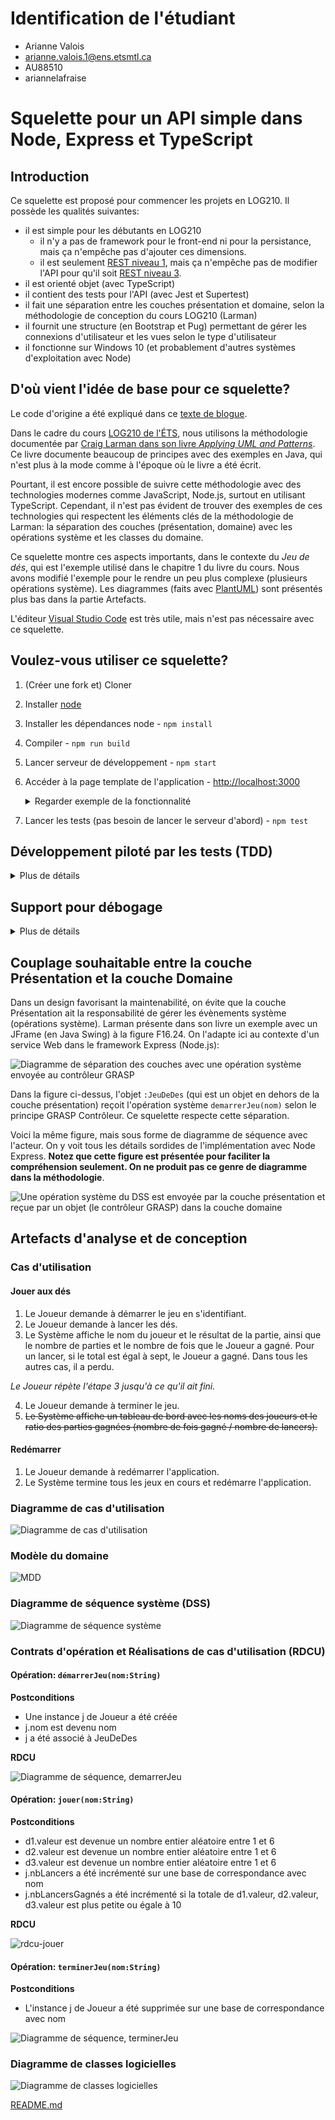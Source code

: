 # Identification de l'étudiant

- <nomComplet1>Arianne Valois</nomComplet1>
- <courriel1>arianne.valois.1@ens.etsmtl.ca</courriel1>
- <codeMoodle1>AU88510</codeMoodle1>
- <githubAccount1>ariannelafraise</githubAccount1>

# Squelette pour un API simple dans Node, Express et TypeScript

## Introduction

Ce squelette est proposé pour commencer les projets en LOG210. Il possède les qualités suivantes:

- il est simple pour les débutants en LOG210
  - il n'y a pas de framework pour le front-end ni pour la persistance, mais ça n'empêche pas d'ajouter ces dimensions.
  - il est seulement [REST niveau 1](https://devopedia.org/richardson-maturity-model#qst-ans-3), mais ça n'empêche pas de modifier l'API pour qu'il soit [REST niveau 3](https://devopedia.org/richardson-maturity-model#qst-ans-5).
- il est orienté objet (avec TypeScript)
- il contient des tests pour l'API (avec Jest et Supertest)
- il fait une séparation entre les couches présentation et domaine, selon la méthodologie de conception du cours LOG210 (Larman)
- il fournit une structure (en Bootstrap et Pug) permettant de gérer les connexions d'utilisateur et les vues selon le type d'utilisateur
- il fonctionne sur Windows 10 (et probablement d'autres systèmes d'exploitation avec Node)

## D'où vient l'idée de base pour ce squelette?

Le code d'origine a été expliqué dans ce [texte de blogue](http://mherman.org/blog/2016/11/05/developing-a-restful-api-with-node-and-typescript/#.WB3zyeErJE4).

Dans le cadre du cours [LOG210 de l'ÉTS](https://www.etsmtl.ca/etudes/cours/log210), nous utilisons la méthodologie documentée par [Craig Larman dans son livre *Applying UML and Patterns*](http://www.craiglarman.com/wiki/index.php?title=Book_Applying_UML_and_Patterns). Ce livre documente beaucoup de principes avec des exemples en Java, qui n'est plus à la mode comme à l'époque où le livre a été écrit.

Pourtant, il est encore possible de suivre cette méthodologie avec des technologies modernes comme JavaScript, Node.js, surtout en utilisant TypeScript. Cependant, il n'est pas évident de trouver des exemples de ces technologies qui respectent les éléments clés de la méthodologie de Larman: la séparation des couches (présentation, domaine) avec les opérations système et les classes du domaine.

Ce squelette montre ces aspects importants, dans le contexte du *Jeu de dés*, qui est l'exemple utilisé dans le chapitre 1 du livre du cours. Nous avons modifié l'exemple pour le rendre un peu plus complexe (plusieurs opérations système). Les diagrammes (faits avec [PlantUML](https://stackoverflow.com/questions/32203610/how-to-integrate-uml-diagrams-into-gitlab-or-github)) sont présentés plus bas dans la partie Artefacts.

L'éditeur [Visual Studio Code](https://code.visualstudio.com/) est très utile, mais n'est pas nécessaire avec ce squelette.

## Voulez-vous utiliser ce squelette?

1. (Créer une fork et) Cloner
1. Installer [node](https://nodejs.org/en/download/)
1. Installer les dépendances node - `npm install`
1. Compiler - `npm run build`
1. Lancer serveur de développement - `npm start`
1. Accéder à la page template de l'application - <http://localhost:3000>
   <details>
     <summary>Regarder exemple de la fonctionnalité</summary>

     <p>

     ![GIF animé de la fonctionnalité de l'application Jeu de Dés](https://user-images.githubusercontent.com/7606540/148088563-e4f7d26a-033b-4a77-8a9a-e56758dad1ee.gif)

    </p>
   </details>
1. Lancer les tests (pas besoin de lancer le serveur d'abord) - `npm test`

## Développement piloté par les tests (TDD)

   <details>
     <summary>Plus de détails</summary><p>

![États du TDD](http://www.plantuml.com/plantuml/proxy?cache=no&src=https://raw.githubusercontent.com/profcfuhrmanets/log210-jeu-de-des-python-flask/master/docs/tdd.puml&fmt=svg)

Le développement piloté par les tests (Test-Driven Development, TDD) est une façon de développer des logiciels en commençant par les tests. Il y a plusieurs avantages de cette façon de faire et ce squelette supporte la méthodologie.

Le TDD suit un cycle particulier, comme vous pouvez voir à l'image plus haut:

1. Écrire un nouveau test
2. Exécuter le test (qui échouera)
3. Écrire juste assez de code pour faire passer le test
4. Refactoriser le code (et les tests) au besoin, et recommencer

> Il y a des tests pour tous les appels de l'API du serveur web, mais on devrait également faire des tests pour les autres classes (par exemple, des tests unitaires des classes du domaine).

  </p>
  </details>

## Support pour débogage

   <details>
     <summary>Plus de détails</summary><p>

Ce squelette offre la possibilité de déboguer le code du serveur à l'aide de points d'arrêt placés à l'intérieur des fichiers TypeScript.

Voici comment il est possible de déboguer le projet à l'aide de différents environnements de développement.

### Débogage avec Visual Studio Code

VS Code offre la possibilité d'ajouter des configurations d'exécution à l'aide d'un fichier local. Ce fichier doit être nommé `launch.json` et être placé dans un dossier nommé `.vscode` à la racine du projet.

On peut utiliser ce fichier afin de créer des configurations d'exécution de débogage pour le projet. Un exemple de contenu pour ce fichier pourrait être :

```json
{
    "version": "0.2.0",
    "configurations": [
        {
            "command": "npm start",
            "name": "Debug",
            "request": "launch",
            "type": "node-terminal"
        },
        {
            "command": "npm run start:watch",
            "name": "Debug:Watch",
            "request": "launch",
            "type": "node-terminal"
        }
    ]
}
```

Le lien suivant présente les subtilités de l'utilisation du fichier `launch.json` de VS Code dans le cadre d'un projet NodeJS : <https://code.visualstudio.com/docs/nodejs/nodejs-debugging>

Les configurations créées dans ce fichier peuvent ensuite être lancées à partir de l'onglet «&nbsp;Run&nbsp;» de la barre de régions à gauche de VS Code.

Sinon, il est possible d'attacher le débogueur de VS Code à une nouvelle exécution du projet sans avoir à créer un fichier `launch.json`. Il suffit de se rendre sur le fichier `package.json` et de cliquer sur le bouton «&nbsp;Debug&nbsp;» qui apparaît au-dessus de la section «&nbsp;Script&nbsp;».

Une fois le débogueur attaché par l'une ou l'autre des méthodes présentées ci-dessus, l'exécution du code cessera lors de la rencontre d'un point d'arrêt sur un fichier TypeScript et il sera possible d'inspecter la valeur des variables visibles.

Pour plus d'informations au sujet de l'utilisation des breakpoints dans VS Code, voir <https://code.visualstudio.com/docs/editor/debugging#_breakpoints>

### Débogage avec JetBrains WebStorm

Les mêmes instructions présentées dans cette section peuvent être utilisées pour déboguer le projet à partir d'un autre environnement JetBrains (comme IntelliJ) lorsque les plug-ins nécessaires sont installés.

Dans WebStorm, il est possible de créer une configuration d'exécution à l'aide de la liste déroulante à côté du bouton d'exécution «&nbsp;Run&nbsp;». Pour ce projet, il est nécessaire de créer une configuration de type «&nbsp;npm&nbsp;» et de lui associer la commande «&nbsp;run&nbsp;» ainsi que le script «&nbsp;start&nbsp;» ou «&nbsp;start:watch&nbsp;».

Le lien suivant présente les subtilités de cette configuration avec plus de détails : <https://www.jetbrains.com/help/webstorm/run-debug-configuration-npm.html>

Les configurations ainsi créées peuvent ensuite être lancées en mode débogage en cliquant sur le bouton «&nbsp;Debug&nbsp;» à droite du bouton «&nbsp;Start&nbsp;».

Sinon, il est possible d'attacher le débogueur de WebStorm à une nouvelle exécution du projet sans avoir à créer une nouvelle configuration d'exécution. Il suffit de se rendre sur le fichier `package.json` et de cliquer sur le bouton en forme de triangle vert à côté des scripts «&nbsp;start&nbsp;» ou «&nbsp;start:watch&nbsp;» et de sélectionner l'option «&nbsp;Debug&nbsp;».

Une fois le débogueur attaché par l'une ou l'autre des méthodes présentées ci-dessus, l'exécution du code cessera lors de la rencontre d'un point d'arrêt sur un fichier TypeScript et il sera possible d'inspecter la valeur des variables visibles.

Pour plus d'informations au sujet de l'utilisation des breakpoints dans WebStorm, voir <https://www.jetbrains.com/help/webstorm/using-breakpoints.html>

  </p>
  </details>

## Couplage souhaitable entre la couche Présentation et la couche Domaine

Dans un design favorisant la maintenabilité, on évite que la couche Présentation ait la responsabilité de gérer les évènements système (opérations système). Larman présente dans son livre un exemple avec un JFrame (en Java Swing) à la figure F16.24. On l'adapte ici au contexte d'un service Web dans le framework Express (Node.js):

![Diagramme de séparation des couches avec une opération système envoyée au contrôleur GRASP](http://www.plantuml.com/plantuml/proxy?cache=no&fmt=svg&src=https://raw.githubusercontent.com/profcfuhrmanets/log210-jeu-de-des-node-express-ts/master/docs/modeles/figure-f16.24-web.puml)

Dans la figure ci-dessus, l'objet `:JeuDeDes` (qui est un objet en dehors de la couche présentation) reçoit l'opération système `demarrerJeu(nom)` selon le principe GRASP Contrôleur. Ce squelette respecte cette séparation.

Voici la même figure, mais sous forme de diagramme de séquence avec l'acteur. On y voit tous les détails sordides de l'implémentation avec Node Express. **Notez que cette figure est présentée pour faciliter la compréhension seulement. On ne produit pas ce genre de diagramme dans la méthodologie**.

![Une opération système du DSS est envoyée par la couche présentation et reçue par un objet (le contrôleur GRASP) dans la couche domaine](http://www.plantuml.com/plantuml/proxy?cache=no&fmt=svg&src=https://raw.githubusercontent.com/profcfuhrmanets/log210-jeu-de-des-node-express-ts/master/docs/modeles/dss-details-demarrerJeu.puml)

## Artefacts d'analyse et de conception

### Cas d'utilisation

#### Jouer aux dés

1. Le Joueur demande à démarrer le jeu en s'identifiant.
1. Le Joueur demande à lancer les dés.
1. Le Système affiche le nom du joueur et le résultat de la partie, ainsi que le nombre de parties et le nombre de fois que le Joueur a gagné. Pour un lancer, si le total est égal à sept, le Joueur a gagné. Dans tous les autres cas, il a perdu.

*Le Joueur répète l'étape 3 jusqu'à ce qu'il ait fini.*

4. Le Joueur demande à terminer le jeu.
1. ~~Le Système affiche un tableau de bord avec les noms des joueurs et le ratio des parties gagnées (nombre de fois gagné / nombre de lancers).~~

#### Redémarrer

1. Le Joueur demande à redémarrer l'application.
2. Le Système termine tous les jeux en cours et redémarre l'application.

### Diagramme de cas d'utilisation

![Diagramme de cas d'utilisation](https://www.plantuml.com/plantuml/svg/NSmzQWCn40NWNgTuE4MImdTmaMehiuRqOsbM4QkVPJJ2CI7tYS-n5mjQ22pfXddVUwUg9DfIn5iWBvGImp4iLRZdfY66IXfADf4dXHP8y1yA5uJjzgzpo0i99LIzHqPL2ROFxfA5x4oUBnlenLrs9JjxAIqxMs8Hg52k2mddlN8yKOiwbQoP4kETnL4cGrQBO2YDcu0g1jFdAVl8E5pkLTUVn0Ty6U2bAm6rJxZrKLytViRJKcwEvHeRTpIoMn-9H5WsCVu30uv73EU_QpJVviJPjHH_0G00 "Diagramme de cas d'utilisation")

### Modèle du domaine

![MDD](https://www.plantuml.com/plantuml/svg/NOxTIiD048NlzoaEyS8VY52zouLK6X2A1K5VO9eTahNx4tPsBKLy7_CSUJ59ABLwEUVxvimi9L5CsLbiwbh9plYU8Zb8EbY6f6YQYPwHnnZ3_gqppSwp2Ex-erMm8UAYZNHGdT4CTdqwmB7RSXILJBACJT3ZjsNe31qS6S-u8arz6eSfMtE6PkXna6bSTRTOJC4pHKV-MZMMHB0EcNF4fm9ySAZmcgBnxJHkNoWcmu8AngVpv8bQFmudydNigiTXBleWEtN-XMlEDTVZ8EeI918QGya4B-huGN5JeDHXxqiKY-9NHuNta1aF9t5He8ocxLA9uhwOhrQmv9jPEktDNkxF9UCRcnCUr9Azpix-0000 "MDD")

### Diagramme de séquence système (DSS)

![Diagramme de séquence système](http://www.plantuml.com/plantuml/proxy?cache=no&fmt=svg&src=https://raw.githubusercontent.com/profcfuhrmanets/log210-jeu-de-des-node-express-ts/master/docs/modeles/dss-jouer.puml)

### Contrats d'opération et Réalisations de cas d'utilisation (RDCU)

#### Opération: `démarrerJeu(nom:String)`

**Postconditions**

- Une instance j de Joueur a été créée
- j.nom est devenu nom
- j a été associé à JeuDeDes

**RDCU**

![Diagramme de séquence, demarrerJeu](http://www.plantuml.com/plantuml/proxy?cache=no&fmt=svg&src=https://raw.githubusercontent.com/profcfuhrmanets/log210-jeu-de-des-node-express-ts/master/docs/modeles/rdcu-demarrerJeu.puml)

#### Opération: `jouer(nom:String)`

**Postconditions**

- d1.valeur est devenue un nombre entier aléatoire entre 1 et 6
- d2.valeur est devenue un nombre entier aléatoire entre 1 et 6
- d3.valeur est devenue un nombre entier aléatoire entre 1 et 6
- j.nbLancers a été incrémenté sur une base de correspondance avec nom
- j.nbLancersGagnés a été incrémenté si la totale de d1.valeur, d2.valeur, d3.valeur est plus petite ou égale à 10

**RDCU**

![rdcu-jouer](https://www.plantuml.com/plantuml/svg/bP7DIiD058NtUOg3gueMJBCBjWYDY88Y_gtSJ9FRcfZS6UxS57qlty0NaqcrsA3LBcOpvvpld4bEl1hHjgaZ_rooCs8QU7sj2Lwbp7jAGNFJrZgth6mQmWD9OTX4McfDkCcczt2s5LIs9OcS4ItpqXbMxAKNr6QKaT-3ySWtnU1lnQUFV6dSyQrAoOl3Y-voqlchPZDGn6b6dLB4FMMqLaOz9LahIQy-NNMjggBX94UwUiE0RRCViLM2b8idHGfFjMLCBQkylzNKIfGF9rKJ4XWZVo89vzVWdHZsSoiD2Sup4CFEAb8VA4MC53CntfCCVaoVlZWINNkNCSPOccx5TlTe1tBmBaV_9ISxa8DtcVoJN255oVdLx3hyA_9RwTPf-1e7OVX1w3WU8pwAW1z0PsR1rF60tud41QnRBt4OWxy8VmzVVBT_5cv9dH0NRLD_0000 "rdcu-jouer")

#### Opération: `terminerJeu(nom:String)`

**Postconditions**

- L'instance j de Joueur a été supprimée sur une base de correspondance avec nom

![Diagramme de séquence, terminerJeu](http://www.plantuml.com/plantuml/proxy?cache=no&fmt=svg&src=https://raw.githubusercontent.com/profcfuhrmanets/log210-jeu-de-des-node-express-ts/master/docs/modeles/rdcu-terminerJeu.puml)

### Diagramme de classes logicielles

![Diagramme de classes logicielles](https://www.plantuml.com/plantuml/svg/pLHDRzim3BtdLn0zfKXSf4DtSOEWmTmE2xQiJNz0eLXSeC6MN5BA4WJvxuE_L2iDCcoNvM9OZzGZnKVoZgqWw_AibsQ26HA4NGy087fPYmmTnQ1TlaIgmC6I13DI_pA6jL6o1WySzpsnP4iYjL1pIlmXN6O1DnQrPBWdCjI46UnQvpsaHcA7fRxyHQz5fkIZ896ZHQeljrJJvd90MVFSZ4QUP6OSEl8lqoQFWIqflMgHvLUXKoGEdjl1FukLnj0wU4SZc8NIYkOcxtUCbu7N83iIgGMFXQbDOSbNfTy1Piti-Vkyn7RGYNuB1m4z40QxXRslrzpO1-Eq_8jYt_ZBqunGoEtzHh7bVvCBNO89iXViPwKVn_1D5EFwMSD6r4dZ8gzZIB0zVF27WSHS427Dq9qGfOn09-mMALVwJoo4tMY1Eft9wOhhNzRGT4gmCCxYMzDITOoXXXimDTgIASTlXYxsXMiBUy9uX2ue5U5h30jyTSXsN4qV9ogrocX1so48tNwU7DBskSh-wb4GetpY8ImmDIIzLa9l9vCXKDbk2-J2QCPnTVsueyQDZM6E6_lWT1KrA6QjrZcd6BrWsUEVZCIFer6_EiHrDlypxN1XT7hwhEKEn-giKrLQMJ_uVYCMHRliS5CGCa-B8eRc_sfQ59bAHSbLzqwkfCpmbo0CTaXKpIntwFsYZA89N5nVD3lnFPvWxssZUETs8ToXbYxFVWC0)

[README.md](../README.md)
